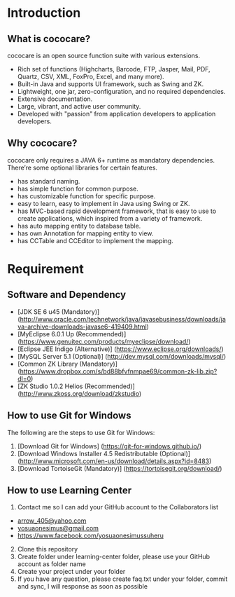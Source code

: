 # Introduction

## What is cococare?

cococare is an open source function suite with various extensions.

* Rich set of functions (Highcharts, Barcode, FTP, Jasper, Mail, PDF, Quartz, CSV, XML, FoxPro, Excel, and many more).
* Built-in Java and supports UI framework, such as Swing and ZK.
* Lightweight, one jar, zero-configuration, and no required dependencies.
* Extensive documentation.
* Large, vibrant, and active user community.
* Developed with "passion" from application developers to application developers.

## Why cococare?

cococare only requires a JAVA 6+ runtime as mandatory dependencies. There’re some optional libraries for certain features.

* has standard naming.
* has simple function for common purpose.
* has customizable function for specific purpose.
* easy to learn, easy to implement in Java using Swing or ZK.
* has MVC-based rapid development framework, that is easy to use to create applications, which inspired from a variety of framework.
* has auto mapping entity to database table.
* has own Annotation for mapping entity to view.
* has CCTable and CCEditor to implement the mapping.

# Requirement

## Software and Dependency

*	[JDK SE 6 u45 (Mandatory)] (http://www.oracle.com/technetwork/java/javasebusiness/downloads/java-archive-downloads-javase6-419409.html)
*	[MyEclipse 6.0.1 Up (Recommended)] (https://www.genuitec.com/products/myeclipse/download/)
*	[Eclipse JEE Indigo (Alternative)] (https://www.eclipse.org/downloads/)
*	[MySQL Server 5.1 (Optional)] (http://dev.mysql.com/downloads/mysql/)
*	[Common ZK Library (Mandatory)] (https://www.dropbox.com/s/bd88bfvfnmpae69/common-zk-lib.zip?dl=0)
*	[ZK Studio 1.0.2 Helios (Recommended)] (http://www.zkoss.org/download/zkstudio)

## How to use Git for Windows

The following are the steps to use Git for Windows:

1.	[Download Git for Windows] (https://git-for-windows.github.io/)
2.	[Download Windows Installer 4.5 Redistributable (Optional)] (http://www.microsoft.com/en-us/download/details.aspx?id=8483)
3.	[Download TortoiseGit (Mandatory)] (https://tortoisegit.org/download/)

## How to use Learning Center

1. Contact me so I can add your GitHub account to the Collaborators list
  * arrow_405@yahoo.com
  * yosuaonesimus@gmail.com
  * https://www.facebook.com/yosuaonesimussuheru
2. Clone this repository
3. Create folder under learning-center folder, please use your GitHub account as folder name
4. Create your project under your folder
5. If you have any question, please create faq.txt under your folder, commit and sync, I will response as soon as possible
